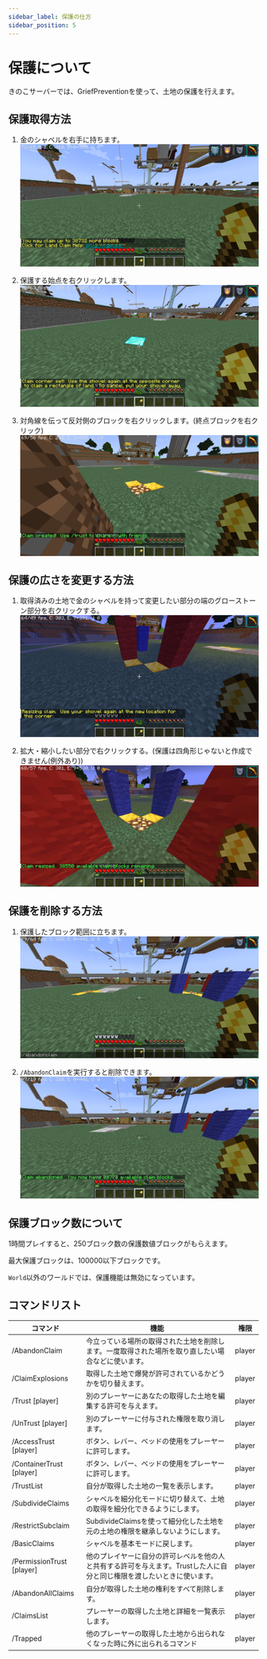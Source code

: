 ```yaml
---
sidebar_label: 保護の仕方
sidebar_position: 5
---
```

# 保護について
きのこサーバーでは、GriefPreventionを使って、土地の保護を行えます。

## 保護取得方法
1. 金のシャベルを右手に持ちます。
![](img/claim_1.png) 

2. 保護する始点を右クリックします。
![](img/claim_2.png)

3. 対角線を伝って反対側のブロックを右クリックします。(終点ブロックを右クリック)
![](img/claim_3.png)

## 保護の広さを変更する方法
1. 取得済みの土地で金のシャベルを持って変更したい部分の端のグローストーン部分を右クリックする。
![](img/claim_change_1.png)

2. 拡大・縮小したい部分で右クリックする。(保護は四角形じゃないと作成できません(例外あり))
![](img/claim_change_2.png)


## 保護を削除する方法
1. 保護したブロック範囲に立ちます。
![](img/claim_delete_1.png)

2. `/AbandonClaim`を実行すると削除できます。
![](img/claim_delete_2.png)

## 保護ブロック数について
1時間プレイすると、250ブロック数の保護数値ブロックがもらえます。

最大保護ブロックは、100000以下ブロックです。

`World`以外のワールドでは、保護機能は無効になっています。

## コマンドリスト
|コマンド|機能|権限|
| --- | --- | --- |
|/AbandonClaim|今立っている場所の取得された土地を削除します。一度取得された場所を取り直したい場合などに使います。|player|
|/ClaimExplosions|取得した土地で爆発が許可されているかどうかを切り替えます。|player|
|/Trust [player]|別のプレーヤーにあなたの取得した土地を編集する許可を与えます。|player|
|/UnTrust [player]|別のプレーヤーに付与された権限を取り消します。|player|
|/AccessTrust [player]|ボタン、レバー、ベッドの使用をプレーヤーに許可します。|player|
|/ContainerTrust [player]|ボタン、レバー、ベッドの使用をプレーヤーに許可します。|player|
|/TrustList|自分が取得した土地の一覧を表示します。|player|
|/SubdivideClaims|シャベルを細分化モードに切り替えて、土地の取得を細分化できるようにします。|player|
|/RestrictSubclaim|SubdivideClaimsを使って細分化した土地を元の土地の権限を継承しないようにします。|player|
|/BasicClaims|シャベルを基本モードに戻します。|player|
|/PermissionTrust [player]|他のプレイヤーに自分の許可レベルを他の人と共有する許可を与えます。Trustした人に自分と同じ権限を渡したいときに使います。|player|
|/AbandonAllClaims|自分が取得した土地の権利をすべて削除します。|player|
|/ClaimsList|プレーヤーの取得した土地と詳細を一覧表示します。|player|
|/Trapped|他のプレーヤーの取得した土地から出られなくなった時に外に出られるコマンド|player|